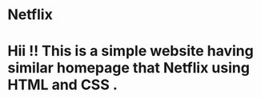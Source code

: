 # Netflix
# Hii !! This is a simple website having similar homepage that Netflix using HTML and CSS .
